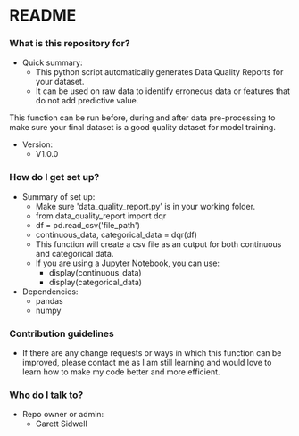 # README #


### What is this repository for? ###

* Quick summary:
	* This python script automatically generates Data Quality Reports for your dataset.
	* It can be used on raw data to identify erroneous data or features that do not add predictive value.

This function can be run before, during and after data pre-processing to make sure your final dataset is a good quality dataset for model training.
* Version:
	* V1.0.0

### How do I get set up? ###

* Summary of set up:
	* Make sure 'data_quality_report.py' is in your working folder.
	* from data_quality_report import dqr
	* df = pd.read_csv('file_path')
	* continuous_data, categorical_data = dqr(df)
	* This function will create a csv file as an output for both continuous and categorical data.
	* If you are using a Jupyter Notebook, you can use:
		* display(continuous_data)
		* display(categorical_data)
* Dependencies:
	* pandas
	* numpy

### Contribution guidelines ###

* If there are any change requests or ways in which this function can be improved, please contact me as I am still learning and would love to learn how to make my code better and more efficient.

### Who do I talk to? ###

* Repo owner or admin:
	* Garett Sidwell
